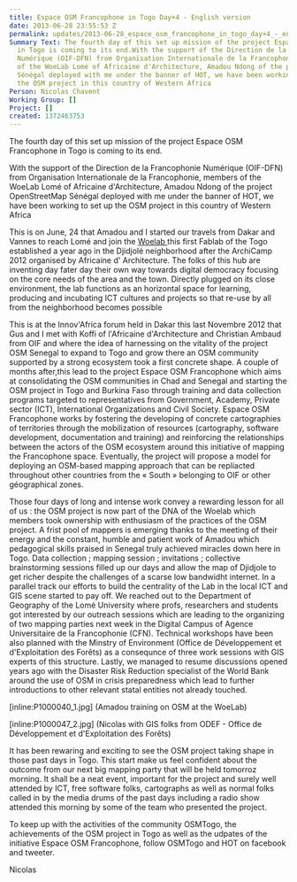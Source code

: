```yaml
---
title: Espace OSM Francophone in Togo Day+4 - English version
date: 2013-06-28 23:55:53 Z
permalink: updates/2013-06-28_espace_osm_francophone_in_togo_day+4_-_english_version
Summary Text: The fourth day of this set up mission of the project Espace OSM Francophone
  in Togo is coming to its end.With the support of the Direction de la Francophonie
  Numérique (OIF-DFN) from Organisation Internationale de la Francophonie, members
  of the WoeLab Lomé of Africaine d'Architecture, Amadou Ndong of the project OpenStreetMap
  Sénégal deployed with me under the banner of HOT, we have been working to set up
  the OSM project in this country of Western Africa
Person: Nicolas Chavent
Working Group: []
Project: []
created: 1372463753
---
```


The fourth day of this set up mission of the project Espace OSM Francophone in Togo is coming to its end.

With the support of the Direction de la Francophonie Numérique (OIF-DFN) from Organisation Internationale de la Francophonie, members of the WoeLab Lomé of Africaine d'Architecture, Amadou Ndong of the project OpenStreetMap Sénégal deployed with me under the banner of HOT, we have been working to set up the OSM project in this country of Western Africa

This is on June, 24 that Amadou and I started our travels from Dakar and Vannes to reach Lomé and join the <a href="http://wlab.weebly.com/"> Woelab  </a> this first Fablab of the Togo established a year ago in the Djidjolé neighborhood after the ArchiCamp 2012 organised by Africaine d' Architecture. The folks of this hub are inventing day fater day their own way towards digital democracy focusing on the core needs of the area and the town. Directly plugged on its close environment, the lab functions as an horizontal space for learning, producing and incubating ICT cultures and projects so that re-use by all from the neighborhood becomes possible

This is at the Innov'Africa forum held in Dakar this last Novembre 2012 that Gus and I met with Koffi of l'Africaine d'Architecture and Christian Ambaud from OIF and where the idea of harnessing on the vitality of the project OSM Senegal to expand to Togo and grow there an OSM community supported by a strong ecosystem took a first concrete shape. A couple of months after,this lead to the project Espace OSM Francophone which aims at consolidating the OSM communities in Chad and Senegal and starting the OSM project in Togo and Burkina Faso through training and data collection programs targeted to representatives from Government, Academy, Private sector (ICT), International Organizations and Civil Society. Espace OSM Francophone works by fostering the developing of concrete cartographies of territories through the mobilization of resources (cartography, software development, documentation and training) and reinforcing the relationships between the actors of the OSM ecosystem around this initiative of mapping the Francophone space. Eventually, the project will propose a model for deploying an OSM-based mapping approach that can be repliacted throughout other countries from the « South » belonging to OIF or other géographical zones. 

Those four days of long and intense work convey a rewarding lesson for all of us : the OSM project is now part of the DNA of the Woelab which members took ownership with enthusiasm of the practices of the OSM project. A frist pool of mappers is emerging thanks to the meeting of their energy and the constant, humble and patient work of Amadou which pedagogical skills praised in Senegal truly achieved miracles down here in Togo.  Data collection ; mapping session ; invitations ; collective brainstorming sessions filled up our days and allow the map of Djidjole to get richer despite the challenges of a scarse low bandwidht internet. In a parallel track our efforts to build the centrality of the Lab in the local ICT and GIS scene started to pay off. We reached out to the Department of Geography of the Lomé University where profs, researchers and students got interested by our outreach sessions which are leading to the organizing of two mapping parties next week in the Digital Campus of Agence Universitaire de la Francophonie (CFN). Technical workshops have been also planned with the Minstry of Environment (Office de Développement et d'Exploitation des Forêts) as a consequnce of three work sessions with GIS experts of this structure. Lastly, we managed to resume discussions opened years ago with the Disaster Risk Reduction specialist of the World Bank around the use of OSM in crisis preparedness which lead to further introductions to other relevant statal entities not already touched.

[inline:P1000040_1.jpg]
(Amadou training on OSM at the WoeLab)

[inline:P1000047_2.jpg]
(Nicolas with GIS folks from ODEF - Office de Développement et d'Exploitation des Forêts)

It has been rewaring and exciting to see the OSM project taking shape in those past days in Togo. This start make us feel confident about the outcome from our next big mapping party that will be held tomorroz morning. It shall be a neat event, important for the project and surely well attended by ICT, free software folks, cartographs as well as normal folks called in by the media drums of the past days including a radio show attended this morning by some of the team who presented the project.

To keep up with the activities of the community OSMTogo, the achievements of the OSM project in Togo as well as the udpates of the initiative Espace OSM Francophone, follow OSMTogo and HOT on facebook and tweeter.

Nicolas
